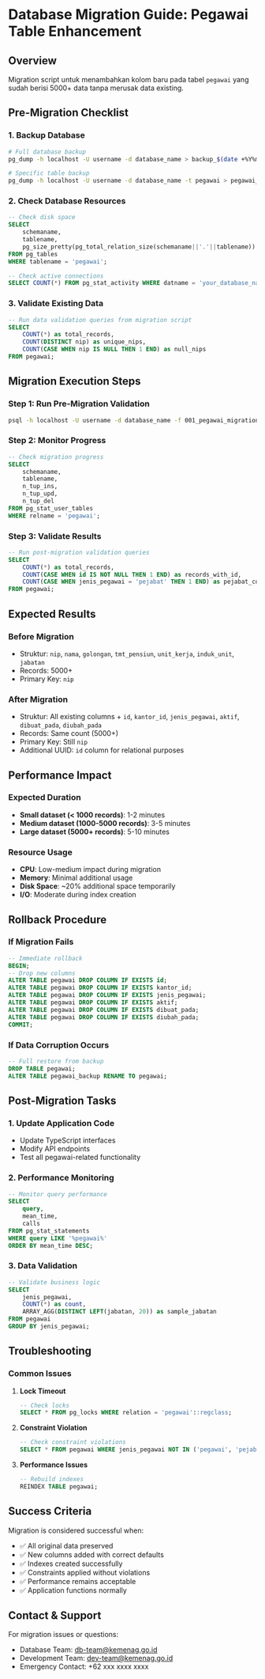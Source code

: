 
# Database Migration Guide: Pegawai Table Enhancement

## Overview
Migration script untuk menambahkan kolom baru pada tabel `pegawai` yang sudah berisi 5000+ data tanpa merusak data existing.

## Pre-Migration Checklist

### 1. Backup Database
```bash
# Full database backup
pg_dump -h localhost -U username -d database_name > backup_$(date +%Y%m%d_%H%M%S).sql

# Specific table backup
pg_dump -h localhost -U username -d database_name -t pegawai > pegawai_backup_$(date +%Y%m%d_%H%M%S).sql
```

### 2. Check Database Resources
```sql
-- Check disk space
SELECT 
    schemaname,
    tablename,
    pg_size_pretty(pg_total_relation_size(schemaname||'.'||tablename)) as size
FROM pg_tables 
WHERE tablename = 'pegawai';

-- Check active connections
SELECT COUNT(*) FROM pg_stat_activity WHERE datname = 'your_database_name';
```

### 3. Validate Existing Data
```sql
-- Run data validation queries from migration script
SELECT 
    COUNT(*) as total_records,
    COUNT(DISTINCT nip) as unique_nips,
    COUNT(CASE WHEN nip IS NULL THEN 1 END) as null_nips
FROM pegawai;
```

## Migration Execution Steps

### Step 1: Run Pre-Migration Validation
```bash
psql -h localhost -U username -d database_name -f 001_pegawai_migration.sql
```

### Step 2: Monitor Progress
```sql
-- Check migration progress
SELECT 
    schemaname,
    tablename,
    n_tup_ins,
    n_tup_upd,
    n_tup_del
FROM pg_stat_user_tables 
WHERE relname = 'pegawai';
```

### Step 3: Validate Results
```sql
-- Run post-migration validation queries
SELECT 
    COUNT(*) as total_records,
    COUNT(CASE WHEN id IS NOT NULL THEN 1 END) as records_with_id,
    COUNT(CASE WHEN jenis_pegawai = 'pejabat' THEN 1 END) as pejabat_count
FROM pegawai;
```

## Expected Results

### Before Migration
- Struktur: `nip`, `nama`, `golongan`, `tmt_pensiun`, `unit_kerja`, `induk_unit`, `jabatan`
- Records: 5000+
- Primary Key: `nip`

### After Migration
- Struktur: All existing columns + `id`, `kantor_id`, `jenis_pegawai`, `aktif`, `dibuat_pada`, `diubah_pada`
- Records: Same count (5000+)
- Primary Key: Still `nip`
- Additional UUID: `id` column for relational purposes

## Performance Impact

### Expected Duration
- **Small dataset (< 1000 records)**: 1-2 minutes
- **Medium dataset (1000-5000 records)**: 3-5 minutes
- **Large dataset (5000+ records)**: 5-10 minutes

### Resource Usage
- **CPU**: Low-medium impact during migration
- **Memory**: Minimal additional usage
- **Disk Space**: ~20% additional space temporarily
- **I/O**: Moderate during index creation

## Rollback Procedure

### If Migration Fails
```sql
-- Immediate rollback
BEGIN;
-- Drop new columns
ALTER TABLE pegawai DROP COLUMN IF EXISTS id;
ALTER TABLE pegawai DROP COLUMN IF EXISTS kantor_id;
ALTER TABLE pegawai DROP COLUMN IF EXISTS jenis_pegawai;
ALTER TABLE pegawai DROP COLUMN IF EXISTS aktif;
ALTER TABLE pegawai DROP COLUMN IF EXISTS dibuat_pada;
ALTER TABLE pegawai DROP COLUMN IF EXISTS diubah_pada;
COMMIT;
```

### If Data Corruption Occurs
```sql
-- Full restore from backup
DROP TABLE pegawai;
ALTER TABLE pegawai_backup RENAME TO pegawai;
```

## Post-Migration Tasks

### 1. Update Application Code
- Update TypeScript interfaces
- Modify API endpoints
- Test all pegawai-related functionality

### 2. Performance Monitoring
```sql
-- Monitor query performance
SELECT 
    query,
    mean_time,
    calls
FROM pg_stat_statements 
WHERE query LIKE '%pegawai%' 
ORDER BY mean_time DESC;
```

### 3. Data Validation
```sql
-- Validate business logic
SELECT 
    jenis_pegawai,
    COUNT(*) as count,
    ARRAY_AGG(DISTINCT LEFT(jabatan, 20)) as sample_jabatan
FROM pegawai 
GROUP BY jenis_pegawai;
```

## Troubleshooting

### Common Issues

1. **Lock Timeout**
   ```sql
   -- Check locks
   SELECT * FROM pg_locks WHERE relation = 'pegawai'::regclass;
   ```

2. **Constraint Violation**
   ```sql
   -- Check constraint violations
   SELECT * FROM pegawai WHERE jenis_pegawai NOT IN ('pegawai', 'pejabat');
   ```

3. **Performance Issues**
   ```sql
   -- Rebuild indexes
   REINDEX TABLE pegawai;
   ```

## Success Criteria

Migration is considered successful when:
- ✅ All original data preserved
- ✅ New columns added with correct defaults
- ✅ Indexes created successfully
- ✅ Constraints applied without violations
- ✅ Performance remains acceptable
- ✅ Application functions normally

## Contact & Support

For migration issues or questions:
- Database Team: db-team@kemenag.go.id
- Development Team: dev-team@kemenag.go.id
- Emergency Contact: +62 xxx xxxx xxxx
